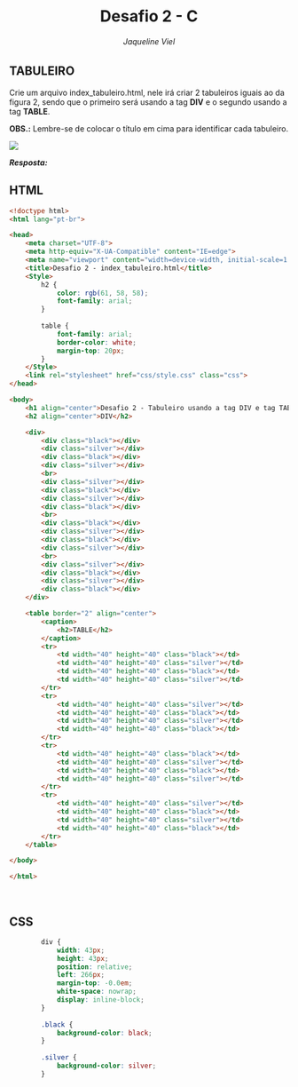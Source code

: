 <h1 align="center">Desafio 2 - C</h1>
<h6 align="center">Jaqueline Viel</h6>

## TABULEIRO
Crie um arquivo index_tabuleiro.html, nele irá criar 2 tabuleiros iguais ao da figura 2, sendo que o primeiro será usando a tag **DIV** e o segundo usando a tag **TABLE**. 

**OBS.:** Lembre-se de colocar o título em cima para identificar cada tabuleiro.

<img src="https://ik.imagekit.io/zo6fhpfjl5f/imagens_corretas/ex.tabuleiro_lvKTLt3vx3mR.png?ik-sdk-version=javascript-1.4.3&updatedAt=1647128500975">

<br>

***Resposta:***

## HTML
```html
<!doctype html>
<html lang="pt-br">

<head>
    <meta charset="UTF-8">
    <meta http-equiv="X-UA-Compatible" content="IE=edge">
    <meta name="viewport" content="width=device-width, initial-scale=1.0">
    <title>Desafio 2 - index_tabuleiro.html</title>
    <Style>
        h2 {
            color: rgb(61, 58, 58);
            font-family: arial;
        }
        
        table {
            font-family: arial;
            border-color: white;
            margin-top: 20px;
        }
    </Style>
    <link rel="stylesheet" href="css/style.css" class="css">
</head>

<body>
    <h1 align="center">Desafio 2 - Tabuleiro usando a tag DIV e tag TABLE</h1>
    <h2 align="center">DIV</h2>

    <div>
        <div class="black"></div>
        <div class="silver"></div>
        <div class="black"></div>
        <div class="silver"></div>
        <br>
        <div class="silver"></div>
        <div class="black"></div>
        <div class="silver"></div>
        <div class="black"></div>
        <br>
        <div class="black"></div>
        <div class="silver"></div>
        <div class="black"></div>
        <div class="silver"></div>
        <br>
        <div class="silver"></div>
        <div class="black"></div>
        <div class="silver"></div>
        <div class="black"></div>
    </div>

    <table border="2" align="center">
        <caption>
            <h2>TABLE</h2>
        </caption>
        <tr>
            <td width="40" height="40" class="black"></td>
            <td width="40" height="40" class="silver"></td>
            <td width="40" height="40" class="black"></td>
            <td width="40" height="40" class="silver"></td>
        </tr>
        <tr>
            <td width="40" height="40" class="silver"></td>
            <td width="40" height="40" class="black"></td>
            <td width="40" height="40" class="silver"></td>
            <td width="40" height="40" class="black"></td>
        </tr>
        <tr>
            <td width="40" height="40" class="black"></td>
            <td width="40" height="40" class="silver"></td>
            <td width="40" height="40" class="black"></td>
            <td width="40" height="40" class="silver"></td>
        </tr>
        <tr>
            <td width="40" height="40" class="silver"></td>
            <td width="40" height="40" class="black"></td>
            <td width="40" height="40" class="silver"></td>
            <td width="40" height="40" class="black"></td>
        </tr>
    </table>

</body>

</html>
```
<br>

## CSS
```css
        div {
            width: 43px;
            height: 43px;
            position: relative;
            left: 266px;
            margin-top: -0.0em;
            white-space: nowrap;
            display: inline-block;
        }
        
        .black {
            background-color: black;
        }
        
        .silver {
            background-color: silver;
        }
```

